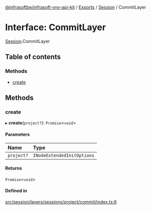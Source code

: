 [@infrasoftbe/infrasoft-vnv-api-kit](../README.md) / [Exports](../modules.md) / [Session](../modules/Session.md) / CommitLayer

# Interface: CommitLayer

[Session](../modules/Session.md).CommitLayer

## Table of contents

### Methods

- [create](Session.CommitLayer.md#create)

## Methods

### create

▸ **create**(`project?`): `Promise`\<`void`\>

#### Parameters

| Name | Type |
| :------ | :------ |
| `project?` | `INodeExtendedInitOptions` |

#### Returns

`Promise`\<`void`\>

#### Defined in

[src/session/layers/sessions/project/commit/index.ts:6](https://github.com/infrasoftbe/Infrasoft-vnv-api-kit/blob/63c0e77/src/session/layers/sessions/project/commit/index.ts#L6)

